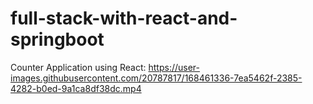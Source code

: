 ﻿# full-stack-with-react-and-springboot
Counter Application using React:
https://user-images.githubusercontent.com/20787817/168461336-7ea5462f-2385-4282-b0ed-9a1ca8df38dc.mp4

